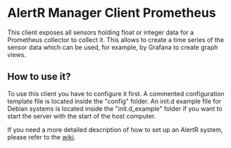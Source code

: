 # AlertR Manager Client Prometheus

This client exposes all sensors holding float or integer data for a Prometheus collector to collect it. This allows to create a time series of the sensor data which can be used, for example, by Grafana to create graph views.

## How to use it?

To use this client you have to configure it first. A commented configuration template file is located inside the "config" folder. An init.d example file for Debian systems is located inside the "init.d_example" folder if you want to start the server with the start of the host computer.

If you need a more detailed description of how to set up an AlertR system, please refer to the [wiki](https://github.com/sqall01/alertR/wiki).